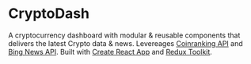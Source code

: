 # CryptoDash

A cryptocurrency dashboard with modular & reusable components that delivers the latest Crypto data & news.
Levereages [Coinranking API](https://rapidapi.com/Coinranking/api/coinranking1) and [Bing News API](https://rapidapi.com/microsoft-azure-org-microsoft-cognitive-services/api/bing-news-search1).
Built with [Create React App](https://github.com/facebook/create-react-app) and [Redux Toolkit](https://redux-toolkit.js.org/).


